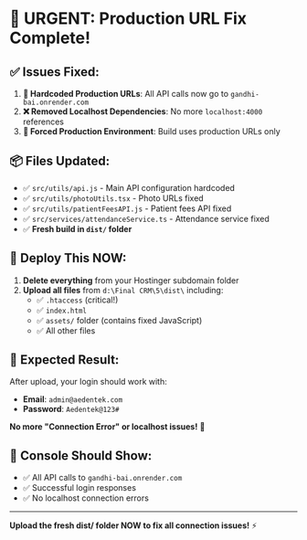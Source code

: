 # 🚨 URGENT: Production URL Fix Complete!

## ✅ **Issues Fixed:**

1. **🔧 Hardcoded Production URLs**: All API calls now go to `gandhi-bai.onrender.com`
2. **❌ Removed Localhost Dependencies**: No more `localhost:4000` references
3. **🎯 Forced Production Environment**: Build uses production URLs only

## 📦 **Files Updated:**

- ✅ `src/utils/api.js` - Main API configuration hardcoded
- ✅ `src/utils/photoUtils.tsx` - Photo URLs fixed
- ✅ `src/utils/patientFeesAPI.js` - Patient fees API fixed
- ✅ `src/services/attendanceService.ts` - Attendance service fixed
- ✅ **Fresh build in `dist/` folder**

## 🚀 **Deploy This NOW:**

1. **Delete everything** from your Hostinger subdomain folder
2. **Upload all files** from `d:\Final CRM\5\dist\` including:
   - ✅ `.htaccess` (critical!)
   - ✅ `index.html` 
   - ✅ `assets/` folder (contains fixed JavaScript)
   - ✅ All other files

## 🎯 **Expected Result:**

After upload, your login should work with:
- **Email**: `admin@aedentek.com`
- **Password**: `Aedentek@123#`

**No more "Connection Error" or localhost issues!** 🎉

## 📱 **Console Should Show:**
- ✅ All API calls to `gandhi-bai.onrender.com`
- ✅ Successful login responses
- ✅ No localhost connection errors

---

**Upload the fresh dist/ folder NOW to fix all connection issues!** ⚡
